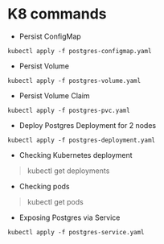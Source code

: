 # K8 commands

- Persist ConfigMap
```language
kubectl apply -f postgres-configmap.yaml
```

- Persist Volume
```language
kubectl apply -f postgres-volume.yaml
```

- Persist Volume Claim
```language
kubectl apply -f postgres-pvc.yaml
```

- Deploy Postgres Deployment for 2 nodes
```language
kubectl apply -f postgres-deployment.yaml
```

- Checking Kubernetes deployment
> kubectl get deployments

- Checking pods
> kubectl get pods

- Exposing Postgres via Service
```language
kubectl apply -f postgres-service.yaml
```